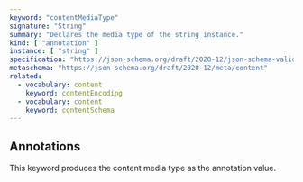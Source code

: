 ```yaml
---
keyword: "contentMediaType"
signature: "String"
summary: "Declares the media type of the string instance."
kind: [ "annotation" ]
instance: [ "string" ]
specification: "https://json-schema.org/draft/2020-12/json-schema-validation.html#section-8.4"
metaschema: "https://json-schema.org/draft/2020-12/meta/content"
related:
  - vocabulary: content
    keyword: contentEncoding
  - vocabulary: content
    keyword: contentSchema
---
```


Annotations
-----------

This keyword produces the content media type as the annotation value.
